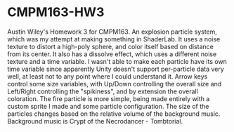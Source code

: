 # CMPM163-HW3
Austin Wiley's Homework 3 for CMPM163.  An explosion particle system, which was my attempt at making something in ShaderLab. It uses a noise texture to distort a high-poly sphere, and color itself based on distance from its center. It also has a dissolve effect, which uses a different noise texture and a time variable. I wasn't able to make each particle have its own time variable since apparently Unity doesn't support per-particle data very well, at least not to any point where I could understand it. Arrow keys control some size variables, with Up/Down controlling the overall size and Left/Right controlling the "spikiness", and by extension the overall coloration.  The fire particle is more simple, being made entirely with a custom sprite I made and some particle configuration. The size of the particles changes based on the relative volume of the background music.  Background music is Crypt of the Necrodancer - Tombtorial.
